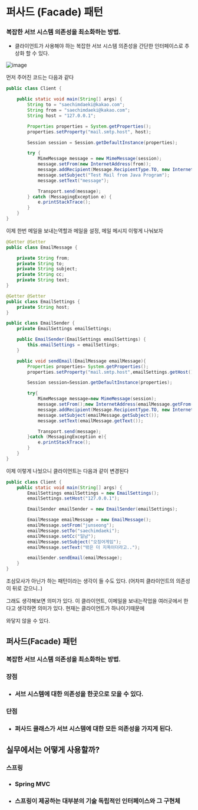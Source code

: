 # 퍼사드 (Facade) 패턴

### 복잡한 서브 시스템 의존성을 최소화하는 방법.

- 클라이언트가 사용해야 하는 복잡한 서브 시스템 의존성을 간단한 인터페이스로 추상화 할 수 있다.

![image](https://user-images.githubusercontent.com/40031858/141987502-a1c59b61-1a7c-4da8-9d0d-a4c4f7a5e251.png)



먼저 주어진 코드는 다음과 같다

```java
public class Client {

    public static void main(String[] args) {
        String to = "saechimdaeki@kakao.com";
        String from = "saechimdaeki@kakao.com";
        String host = "127.0.0.1";

        Properties properties = System.getProperties();
        properties.setProperty("mail.smtp.host", host);

        Session session = Session.getDefaultInstance(properties);

        try {
            MimeMessage message = new MimeMessage(session);
            message.setFrom(new InternetAddress(from));
            message.addRecipient(Message.RecipientType.TO, new InternetAddress(to));
            message.setSubject("Test Mail from Java Program");
            message.setText("message");

            Transport.send(message);
        } catch (MessagingException e) {
            e.printStackTrace();
        }
    }
}
```

이제 한번 메일을 보내는역할과 메일을 설정, 메일 메시지 이렇게 나눠보자

```java
@Getter @Setter
public class EmailMessage {

    private String from;
    private String to;
    private String subject;
    private String cc;
    private String text;
}
```

```java
@Getter @Setter
public class EmailSettings {
    private String host;
}
```

```java
public class EmailSender {
    private EmailSettings emailSettings;

    public EmailSender(EmailSettings emailSettings) {
        this.emailSettings = emailSettings;
    }

    public void sendEmail(EmailMessage emailMessage){
        Properties properties= System.getProperties();
        properties.setProperty("mail.smtp.host",emailSettings.getHost());

        Session session=Session.getDefaultInstance(properties);

        try{
            MimeMessage message=new MimeMessage(session);
            message.setFrom();new InternetAddress(emailMessage.getFrom());
            message.addRecipient(Message.RecipientType.TO, new InternetAddress(emailMessage.getTo()));
            message.setSubject(emailMessage.getSubject());
            message.setText(emailMessage.getText());

            Transport.send(message);
        }catch (MessagingException e){
            e.printStackTrace();
        }
    }
}
```

이제 이렇게 나눴으니 클라이언트는 다음과 같이 변경된다

```java
public class Client {
    public static void main(String[] args) {
        EmailSettings emailSettings = new EmailSettings();
        emailSettings.setHost("127.0.0.1");

        EmailSender emailSender = new EmailSender(emailSettings);

        EmailMessage emailMessage = new EmailMessage();
        emailMessage.setFrom("junseong");
        emailMessage.setTo("saechimdaeki");
        emailMessage.setCc("일남");
        emailMessage.setSubject("오징어게임");
        emailMessage.setText("밖은 더 지옥이더라고..");

        emailSender.sendEmail(emailMessage);
    }
}
```

조삼모사가 아닌가 하는 패턴이라는 생각이 들 수도 있다. (어차피 클라이언트의 의존성이 뒤로 갔으니..)

그래도 생각해보면 의미가 있다. 이 클라이언트, 이메일을 보내는작업을 여러곳에서 한다고 생각하면 의미가 있다. 현재는 클라이언트가 하나이기때문에

와닿지 않을 수 있다.



## 퍼사드(Facade) 패턴 

### 복잡한 서브 시스템 의존성을 최소화하는 방법.

### 장점

- ### 서브 시스템에 대한 의존성을 한곳으로 모을 수 있다. 	

### 단점

- ### 퍼사드 클래스가 서브 시스템에 대한 모든 의존성을 가지게 된다.

## 실무에서는 어떻게 사용할까?

### 스프링

- ### Spring MVC

- ### 스프링이 제공하는 대부분의 기술 독립적인 인터페이스와 그 구현체



